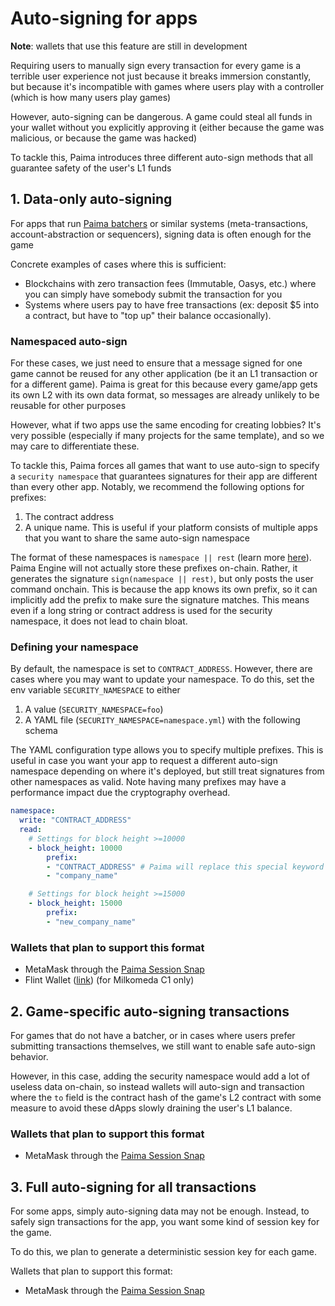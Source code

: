 # Auto-signing for apps

**Note**: wallets that use this feature are still in development

Requiring users to manually sign every transaction for every game is a terrible user experience not just because it breaks immersion constantly, but because it's incompatible with games where users play with a controller (which is how many users play games)

However, auto-signing can be dangerous. A game could steal all funds in your wallet without you explicitly approving it (either because the game was malicious, or because the game was hacked)

To tackle this, Paima introduces three different auto-sign methods that all guarantee safety of the user's L1 funds

## 1. Data-only auto-signing

For apps that run [Paima batchers](../1-setup/20-paima-bacher.md) or similar systems (meta-transactions, account-abstraction or sequencers), signing data is often enough for the game 

Concrete examples of cases where this is sufficient:
- Blockchains with zero transaction fees (Immutable, Oasys, etc.) where you can simply have somebody submit the transaction for you
- Systems where users pay to have free transactions (ex: deposit $5 into a contract, but have to "top up" their balance occasionally).

### Namespaced auto-sign

For these cases, we just need to ensure that a message signed for one game cannot be reused for any other application (be it an L1 transaction or for a different game). Paima is great for this because every game/app gets its own L2 with its own data format, so messages are already unlikely to be reusable for other purposes

However, what if two apps use the same encoding for creating lobbies? It's very possible (especially if many projects for the same template), and so we may care to differentiate these. 

To tackle this, Paima forces all games that want to use auto-sign to specify a `security namespace` that guarantees signatures for their app are different than every other app. Notably, we recommend the following options for prefixes:
1. The contract address
2. A unique name. This is useful if your platform consists of multiple apps that you want to share the same auto-sign namespace

The format of these namespaces is `namespace || rest` (learn more [here](./500-replay-protection.md)). Paima Engine will not actually store these prefixes on-chain. Rather, it generates the signature `sign(namespace || rest)`, but only posts the user command onchain. This is because the app knows its own prefix, so it can implicitly add the prefix to make sure the signature matches. This means even if a long string or contract address is used for the security namespace, it does not lead to chain bloat.

### Defining your namespace

By default, the namespace is set to `CONTRACT_ADDRESS`. However, there are cases where you may want to update your namespace. To do this, set the env variable `SECURITY_NAMESPACE` to either

1. A value (`SECURITY_NAMESPACE=foo`)
2. A YAML file (`SECURITY_NAMESPACE=namespace.yml`) with the following schema

The YAML configuration type allows you to specify multiple prefixes. This is useful in case you want your app to request a different auto-sign namespace depending on where it's deployed, but still treat signatures from other namespaces as valid. Note having many prefixes may have a performance impact due the cryptography overhead.

```yaml
namespace:
  write: "CONTRACT_ADDRESS"
  read:
    # Settings for block height >=10000
    - block_height: 10000
        prefix:
        - "CONTRACT_ADDRESS" # Paima will replace this special keyword with your contract's address
        - "company_name"

    # Settings for block height >=15000
    - block_height: 15000
        prefix:
        - "new_company_name"
```

### Wallets that plan to support this format

- MetaMask through the [Paima Session Snap](https://github.com/PaimaStudios/paima-session-snap)
- Flint Wallet ([link](https://flint-wallet.com/)) (for Milkomeda C1 only)

## 2. Game-specific auto-signing transactions

For games that do not have a batcher, or in cases where users prefer submitting transactions themselves, we still want to enable safe auto-sign behavior.

However, in this case, adding the security namespace would add a lot of useless data on-chain, so instead wallets will auto-sign and transaction where the `to` field is the contract hash of the game's L2 contract with some measure to avoid these dApps slowly draining the user's L1 balance.

### Wallets that plan to support this format

- MetaMask through the [Paima Session Snap](https://github.com/PaimaStudios/paima-session-snap)

## 3. Full auto-signing for all transactions

For some apps, simply auto-signing data may not be enough. Instead, to safely sign transactions for the app, you want some kind of session key for the game.

To do this, we plan to generate a deterministic session key for each game.

Wallets that plan to support this format:
- MetaMask through the [Paima Session Snap](https://github.com/PaimaStudios/paima-session-snap)
